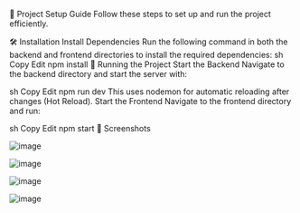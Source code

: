 🚀 Project Setup Guide
Follow these steps to set up and run the project efficiently.

🛠️ Installation
Install Dependencies
Run the following command in both the backend and frontend directories to install the required dependencies:
sh
Copy
Edit
npm install
🚀 Running the Project
Start the Backend
Navigate to the backend directory and start the server with:

sh
Copy
Edit
npm run dev
This uses nodemon for automatic reloading after changes (Hot Reload).
Start the Frontend
Navigate to the frontend directory and run:

sh
Copy
Edit
npm start
📸 Screenshots


![image](https://github.com/user-attachments/assets/26ba2cee-8b94-4182-a825-0d8df96e832c)


![image](https://github.com/user-attachments/assets/b2fd95a0-ec32-40bd-9617-dd3265eb4b63)


![image](https://github.com/user-attachments/assets/450dc9d5-5bf0-498a-a302-2967ba85a6bf)

![image](https://github.com/user-attachments/assets/f6bbc9cb-2910-4974-bdc5-ecd25f1f0000)


